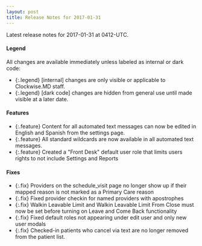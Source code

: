 ```yaml
---
layout: post
title: Release Notes for 2017-01-31
---
```


Latest release notes for 2017-01-31 at 0412-UTC.

<div class='legend' markdown='1'>

#### Legend

All changes are available immediately unless labeled as internal or dark code:

- {:.legend} [internal] changes are only visible or applicable to Clockwise.MD staff.
- {:.legend} [dark code] changes are hidden from general use until made visible at a later date.

</div>

<div class='features' markdown='1'>

#### Features

- {:.feature} Content for all automated text messages can now be edited in English and Spanish from the settings page.
- {:.feature} All standard wildcards are now available in all automated text messages.
- {:.feature} Created a "Front Desk" default user role that limits users rights to not include Settings and Reports

</div>

<div class='fixes' markdown='1'>

#### Fixes

- {:.fix} Providers on the schedule_visit page no longer show up if their mapped reason is not marked as a Primary Care reason
- {:.fix} Fixed provider checkin for named providers with apostrophes
- {:.fix} Walkin Leavable Limit and Walkin Leavable Limit From Close must now be set before turning on Leave and Come Back functionality
- {:.fix} Fixed default roles not appearing under edit user and only new user modals
- {:.fix} Checked-in patients who cancel via text are no longer removed from the patient list.

</div>
